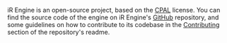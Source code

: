iR Engine is an open-source project, based on the [CPAL](https://github.com/ir-engine/ir-engine/LICENSE) license.
You can find the source code of the engine on iR Engine's [GitHub](https://github.com/ir-engine/ir-engine) repository, and some guidelines on how to contribute to its codebase in the [Contributing](https://github.com/ir-engine/ir-engine#contributing) section of the repository's readme.
